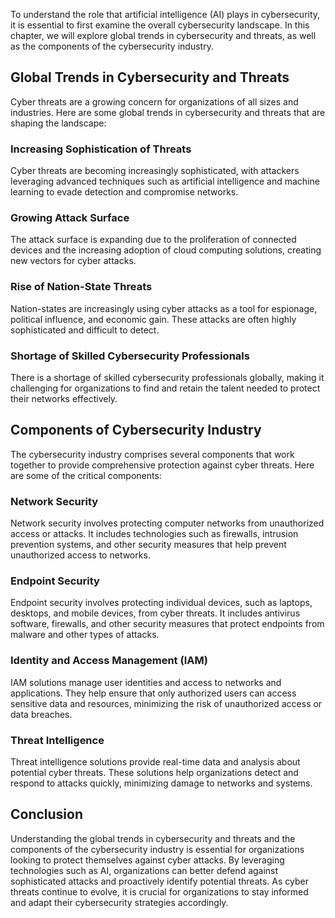 
To understand the role that artificial intelligence (AI) plays in cybersecurity, it is essential to first examine the overall cybersecurity landscape. In this chapter, we will explore global trends in cybersecurity and threats, as well as the components of the cybersecurity industry.

Global Trends in Cybersecurity and Threats
------------------------------------------

Cyber threats are a growing concern for organizations of all sizes and industries. Here are some global trends in cybersecurity and threats that are shaping the landscape:

### Increasing Sophistication of Threats

Cyber threats are becoming increasingly sophisticated, with attackers leveraging advanced techniques such as artificial intelligence and machine learning to evade detection and compromise networks.

### Growing Attack Surface

The attack surface is expanding due to the proliferation of connected devices and the increasing adoption of cloud computing solutions, creating new vectors for cyber attacks.

### Rise of Nation-State Threats

Nation-states are increasingly using cyber attacks as a tool for espionage, political influence, and economic gain. These attacks are often highly sophisticated and difficult to detect.

### Shortage of Skilled Cybersecurity Professionals

There is a shortage of skilled cybersecurity professionals globally, making it challenging for organizations to find and retain the talent needed to protect their networks effectively.

Components of Cybersecurity Industry
------------------------------------

The cybersecurity industry comprises several components that work together to provide comprehensive protection against cyber threats. Here are some of the critical components:

### Network Security

Network security involves protecting computer networks from unauthorized access or attacks. It includes technologies such as firewalls, intrusion prevention systems, and other security measures that help prevent unauthorized access to networks.

### Endpoint Security

Endpoint security involves protecting individual devices, such as laptops, desktops, and mobile devices, from cyber threats. It includes antivirus software, firewalls, and other security measures that protect endpoints from malware and other types of attacks.

### Identity and Access Management (IAM)
IAM solutions manage user identities and access to networks and applications. They help ensure that only authorized users can access sensitive data and resources, minimizing the risk of unauthorized access or data breaches.

### Threat Intelligence

Threat intelligence solutions provide real-time data and analysis about potential cyber threats. These solutions help organizations detect and respond to attacks quickly, minimizing damage to networks and systems.

Conclusion
----------

Understanding the global trends in cybersecurity and threats and the components of the cybersecurity industry is essential for organizations looking to protect themselves against cyber attacks. By leveraging technologies such as AI, organizations can better defend against sophisticated attacks and proactively identify potential threats. As cyber threats continue to evolve, it is crucial for organizations to stay informed and adapt their cybersecurity strategies accordingly.

